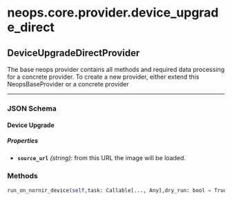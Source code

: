 # neops.core.provider.device_upgrade_direct
## DeviceUpgradeDirectProvider
The base neops provider contains all methods and required data processing for a concrete provider.
To create a new provider, either extend this NeopsBaseProvider or a concrete provider

----------
### JSON Schema
#### Device Upgrade


##### Properties


- **`source_url`** *(string)*: from this URL the image will be loaded.

### Methods
```python
run_on_nornir_device(self,task: Callable[..., Any],dry_run: bool = True,**kwargs) -> Any
```